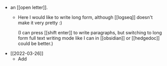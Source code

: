 - an [[open letter]].
	- Here I would like to write long form, although [[logseq]] doesn't make it very pretty :)
	  
	  (I can press [[shift enter]] to write paragraphs, but switching to long form full text writing mode like I can in [[obsidian]] or [[hedgedoc]] could be better.)
- [[2022-03-26]]
	- Add